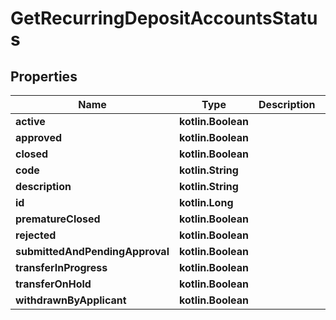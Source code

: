 
# GetRecurringDepositAccountsStatus

## Properties
| Name | Type | Description | Notes |
| ------------ | ------------- | ------------- | ------------- |
| **active** | **kotlin.Boolean** |  |  [optional] |
| **approved** | **kotlin.Boolean** |  |  [optional] |
| **closed** | **kotlin.Boolean** |  |  [optional] |
| **code** | **kotlin.String** |  |  [optional] |
| **description** | **kotlin.String** |  |  [optional] |
| **id** | **kotlin.Long** |  |  [optional] |
| **prematureClosed** | **kotlin.Boolean** |  |  [optional] |
| **rejected** | **kotlin.Boolean** |  |  [optional] |
| **submittedAndPendingApproval** | **kotlin.Boolean** |  |  [optional] |
| **transferInProgress** | **kotlin.Boolean** |  |  [optional] |
| **transferOnHold** | **kotlin.Boolean** |  |  [optional] |
| **withdrawnByApplicant** | **kotlin.Boolean** |  |  [optional] |



